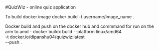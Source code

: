 #QuizWiz - online quiz application

 
 
 To build docker image docker build -t username/image_name .



 Docker build and push on the docker hub and commmand for run on the arm to amd -
docker buildx build --platform linux/amd64 \
  -t docker.io/dipanshu04/quizwiz:latest \
  --push .
 
